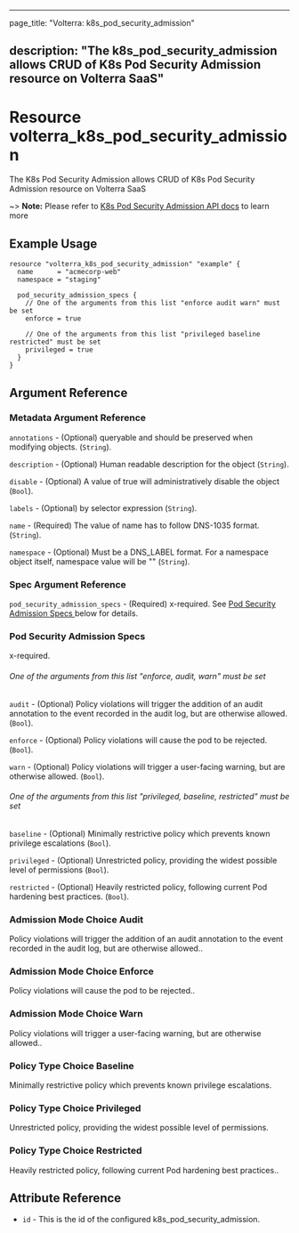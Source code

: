 ---

page_title: "Volterra: k8s_pod_security_admission"

description: "The k8s_pod_security_admission allows CRUD of K8s Pod Security Admission resource on Volterra SaaS"
-----------------------------------------------------------------------------------------------------------------

Resource volterra_k8s_pod_security_admission
============================================

The K8s Pod Security Admission allows CRUD of K8s Pod Security Admission resource on Volterra SaaS

~> **Note:** Please refer to [K8s Pod Security Admission API docs](https://docs.cloud.f5.com/docs/api/k8s-pod-security-admission) to learn more

Example Usage
-------------

```hcl
resource "volterra_k8s_pod_security_admission" "example" {
  name      = "acmecorp-web"
  namespace = "staging"

  pod_security_admission_specs {
    // One of the arguments from this list "enforce audit warn" must be set
    enforce = true

    // One of the arguments from this list "privileged baseline restricted" must be set
    privileged = true
  }
}

```

Argument Reference
------------------

### Metadata Argument Reference

`annotations` - (Optional) queryable and should be preserved when modifying objects. (`String`).

`description` - (Optional) Human readable description for the object (`String`).

`disable` - (Optional) A value of true will administratively disable the object (`Bool`).

`labels` - (Optional) by selector expression (`String`).

`name` - (Required) The value of name has to follow DNS-1035 format. (`String`).

`namespace` - (Optional) Must be a DNS_LABEL format. For a namespace object itself, namespace value will be "" (`String`).

### Spec Argument Reference

`pod_security_admission_specs` - (Required) x-required. See [Pod Security Admission Specs ](#pod-security-admission-specs) below for details.

### Pod Security Admission Specs

x-required.

###### One of the arguments from this list "enforce, audit, warn" must be set

`audit` - (Optional) Policy violations will trigger the addition of an audit annotation to the event recorded in the audit log, but are otherwise allowed. (`Bool`).

`enforce` - (Optional) Policy violations will cause the pod to be rejected. (`Bool`).

`warn` - (Optional) Policy violations will trigger a user-facing warning, but are otherwise allowed. (`Bool`).

###### One of the arguments from this list "privileged, baseline, restricted" must be set

`baseline` - (Optional) Minimally restrictive policy which prevents known privilege escalations (`Bool`).

`privileged` - (Optional) Unrestricted policy, providing the widest possible level of permissions (`Bool`).

`restricted` - (Optional) Heavily restricted policy, following current Pod hardening best practices. (`Bool`).

### Admission Mode Choice Audit

Policy violations will trigger the addition of an audit annotation to the event recorded in the audit log, but are otherwise allowed..

### Admission Mode Choice Enforce

Policy violations will cause the pod to be rejected..

### Admission Mode Choice Warn

Policy violations will trigger a user-facing warning, but are otherwise allowed..

### Policy Type Choice Baseline

Minimally restrictive policy which prevents known privilege escalations.

### Policy Type Choice Privileged

Unrestricted policy, providing the widest possible level of permissions.

### Policy Type Choice Restricted

Heavily restricted policy, following current Pod hardening best practices..

Attribute Reference
-------------------

-	`id` - This is the id of the configured k8s_pod_security_admission.

